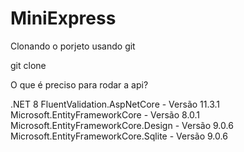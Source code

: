 # MiniExpress

Clonando o porjeto usando git

git clone 

O que é preciso para rodar a api?

.NET 8
FluentValidation.AspNetCore - Versão 11.3.1
Microsoft.EntityFrameworkCore - Versão 8.0.1
Microsoft.EntityFrameworkCore.Design - Versão 9.0.6
Microsoft.EntityFrameworkCore.Sqlite - Versão 9.0.6
